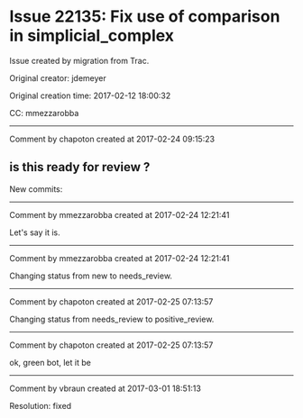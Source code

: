 # Issue 22135: Fix use of comparison in simplicial_complex

Issue created by migration from Trac.

Original creator: jdemeyer

Original creation time: 2017-02-12 18:00:32

CC:  mmezzarobba




---

Comment by chapoton created at 2017-02-24 09:15:23

is this ready for review ?
----
New commits:


---

Comment by mmezzarobba created at 2017-02-24 12:21:41

Let's say it is.


---

Comment by mmezzarobba created at 2017-02-24 12:21:41

Changing status from new to needs_review.


---

Comment by chapoton created at 2017-02-25 07:13:57

Changing status from needs_review to positive_review.


---

Comment by chapoton created at 2017-02-25 07:13:57

ok, green bot, let it be


---

Comment by vbraun created at 2017-03-01 18:51:13

Resolution: fixed
